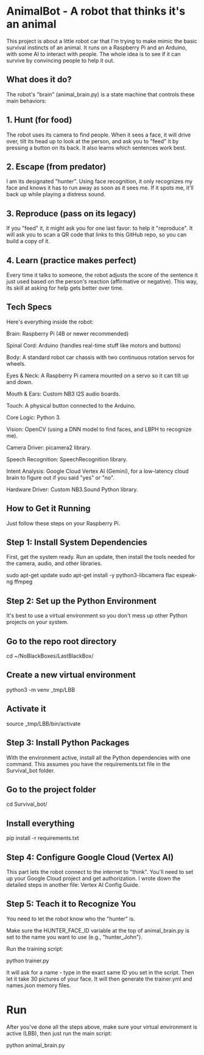 # AnimalBot - A robot that thinks it's an animal
This project is about a little robot car that I'm trying to make mimic the basic survival instincts of an animal. It runs on a Raspberry Pi and an Arduino, with some AI to interact with people. The whole idea is to see if it can survive by convincing people to help it out.

## What does it do?
The robot's "brain" (animal_brain.py) is a state machine that controls these main behaviors:

## 1. Hunt (for food)
The robot uses its camera to find people. When it sees a face, it will drive over, tilt its head up to look at the person, and ask you to "feed" it by pressing a button on its back. It also learns which sentences work best.

## 2. Escape (from predator)
I am its designated "hunter". Using face recognition, it only recognizes my face and knows it has to run away as soon as it sees me. If it spots me, it'll back up while playing a distress sound.

## 3. Reproduce (pass on its legacy)
If you "feed" it, it might ask you for one last favor: to help it "reproduce". It will ask you to scan a QR code that links to this GitHub repo, so you can build a copy of it.

## 4. Learn (practice makes perfect)
Every time it talks to someone, the robot adjusts the score of the sentence it just used based on the person's reaction (affirmative or negative). This way, its skill at asking for help gets better over time.

## Tech Specs
Here's everything inside the robot:

Brain: Raspberry Pi (4B or newer recommended)

Spinal Cord: Arduino (handles real-time stuff like motors and buttons)

Body: A standard robot car chassis with two continuous rotation servos for wheels.

Eyes & Neck: A Raspberry Pi camera mounted on a servo so it can tilt up and down.

Mouth & Ears: Custom NB3 I2S audio boards.

Touch: A physical button connected to the Arduino.

Core Logic: Python 3.

Vision: OpenCV (using a DNN model to find faces, and LBPH to recognize me).

Camera Driver: picamera2 library.

Speech Recognition: SpeechRecognition library.

Intent Analysis: Google Cloud Vertex AI (Gemini), for a low-latency cloud brain to figure out if you said "yes" or "no".

Hardware Driver: Custom NB3.Sound Python library.

## How to Get it Running
Just follow these steps on your Raspberry Pi.

## Step 1: Install System Dependencies
First, get the system ready. Run an update, then install the tools needed for the camera, audio, and other libraries.

sudo apt-get update
sudo apt-get install -y python3-libcamera flac espeak-ng ffmpeg

## Step 2: Set up the Python Environment
It's best to use a virtual environment so you don't mess up other Python projects on your system.

## Go to the repo root directory
cd ~/NoBlackBoxes/LastBlackBox/

## Create a new virtual environment
python3 -m venv _tmp/LBB

## Activate it
source _tmp/LBB/bin/activate

## Step 3: Install Python Packages
With the environment active, install all the Python dependencies with one command. This assumes you have the requirements.txt file in the Survival_bot folder.

## Go to the project folder
cd Survival_bot/

## Install everything
pip install -r requirements.txt

## Step 4: Configure Google Cloud (Vertex AI)
This part lets the robot connect to the internet to "think". You'll need to set up your Google Cloud project and get authorization. I wrote down the detailed steps in another file: Vertex AI Config Guide.

## Step 5: Teach it to Recognize You
You need to let the robot know who the "hunter" is.

Make sure the HUNTER_FACE_ID variable at the top of animal_brain.py is set to the name you want to use (e.g., "hunter_John").

Run the training script:

python trainer.py

It will ask for a name - type in the exact same ID you set in the script. Then let it take 30 pictures of your face. It will then generate the trainer.yml and names.json memory files.

# Run
After you've done all the steps above, make sure your virtual environment is active (LBB), then just run the main script:

python animal_brain.py
